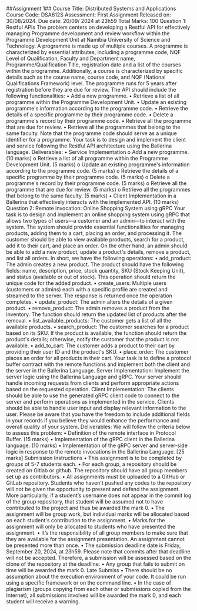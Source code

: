 ##Assignment 1##
Course Title: Distributed Systems and Applications
Course Code: DSA612S
Assessment: First Assignment
Released on: 30/08/2024.
 Due date: 20/09/ 2024 at 23h59
Total Marks: 100
Question 1: Restful APIs
The problem centers on developing a Restful API for effectively managing Programme
development and review workflow within the Programme Development Unit at Namibia
University of Science and Technology. A programme is made up of multiple courses. A
programme is characterized by essential attributes, including a programme code, NQF Level of
Qualification, Faculty and Department name, Programme/Qualification Title, registration date and
a list of the courses within the programme. Additionally, a course is characterized by specific
details such as the course name, course code, and NQF (National Qualifications Framework) level.
The programme runs for 5 years after registration before they are due for review.
The API should include the following functionalities:
• Add a new programme.
• Retrieve a list of all programme within the Programme Development Unit.
• Update an existing programme's information according to the programme code.
• Retrieve the details of a specific programme by their programme code.
• Delete a programme's record by their programme code.
• Retrieve all the programme that are due for review.
• Retrieve all the programmes that belong to the same faculty.
Note that the programme code should serve as a unique identifier for a programme.
Your task is to design and implement the client and service following the Restful API architecture
using the Ballerina language.
Deliverables:
• Service Implementation
o Add a new programme. (10 marks)
o Retrieve a list of all programme within the Programme Development Unit. (5
marks)
o Update an existing programme's information according to the programme code. (5
marks)
o Retrieve the details of a specific programme by their programme code. (5 marks)
o Delete a programme's record by their programme code. (5 marks)
o Retrieve all the programme that are due for review. (5 marks)
o Retrieve all the programmes that belong to the same faculty. (5 marks)
• Client Implementation in a Ballerina that effectively interacts with the implemented API.
(10 marks)
Question 2: Remote invocation: Online Shopping System using gRPC
Your task is to design and implement an online shopping system using gRPC that allows two types
of users—a customer and an admin—to interact with the system. The system should provide
essential functionalities for managing products, adding them to a cart, placing an order, and
processing it. The customer should be able to view available products, search for a product, add it
to their cart, and place an order. On the other hand, an admin should be able to add a new product,
update a product's details, remove a product, and list all orders.
In short, we have the following operations:
• add_product: The admin creates a new product. The product should have the following
fields: name, description, price, stock quantity, SKU (Stock Keeping Unit), and status
(available or out of stock). This operation should return the unique code for the added
product.
• create_users: Multiple users (customers or admins) each with a specific profile are created
and streamed to the server. The response is returned once the operation completes.
• update_product: The admin alters the details of a given product.
• remove_product: The admin removes a product from the inventory. The function should
return the updated list of products after the removal.
• list_available_products: The customer gets a list of all the available products.
• search_product: The customer searches for a product based on its SKU. If the product is
available, the function should return the product's details; otherwise, notify the customer
that the product is not available.
• add_to_cart: The customer adds a product to their cart by providing their user ID and the
product's SKU.
• place_order: The customer places an order for all products in their cart.
Your task is to define a protocol buffer contract with the remote functions and implement both the
client and the server in the Ballerina Language.
Server Implementation:
Implement the server logic using the Ballerina Language and gRPC. Your server should handle
incoming requests from clients and perform appropriate actions based on the requested operation.
Client Implementation:
The clients should be able to use the generated gRPC client code to connect to the server and
perform operations as implemented in the service. Clients should be able to handle user input and
display relevant information to the user.
Please be aware that you have the freedom to include additional fields in your records if you
believe they would enhance the performance and overall quality of your system.
Deliverables:
We will follow the criteria below to assess this problem:
• Definition of the remote interface in Protocol Buffer. (15 marks)
• Implementation of the gRPC client in the Ballerina language. (10 marks)
• Implementation of the gRPC server and server-side logic in response to the remote
invocations in the Ballerina Language. [25 marks]
Submission Instructions
• This assignment is to be completed by groups of 5-7 students each.
• For each group, a repository should be created on Gitlab or github. The repository should
have all group members set up as contributors.
• All assignments must be uploaded to a GitHub or GitLab repository. Students who haven't
pushed any codes to the repository will not be given the opportunity to present and
defend the assignment. More particularly, if a student’s username does not appear in the
commit log of the group repository, that student will be assumed not to have contributed
to the project and thus be awarded the mark 0.
• The assignment will be group work, but individual marks will be allocated based on each
student's contribution to the assignment.
• Marks for the assignment will only be allocated to students who have presented the
assignment.
• It’s the responsibility of all group members to make sure that they are available for the
assignment presentation. An assignment cannot be presented more than once.
• The submission deadline date is Friday, September 20, 2024, at 23h59. Please note that
commits after that deadline will not be accepted. Therefore, a submission will be assessed
based on the clone of the repository at the deadline.
• Any group that fails to submit on time will be awarded the mark 0. Late Submiss
• There should be no assumption about the execution environment of your code. It could be
run using a specific framework or on the command line.
• In the case of plagiarism (groups copying from each other or submissions copied from the
Internet), all submissions involved will be awarded the mark 0, and each student will
receive a warning.
